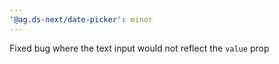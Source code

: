```yaml
---
'@ag.ds-next/date-picker': minor
---
```


Fixed bug where the text input would not reflect the `value` prop
